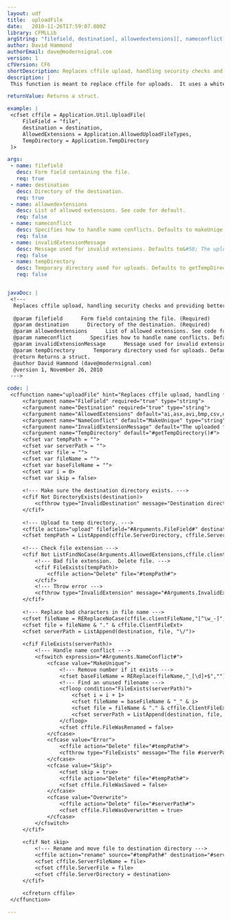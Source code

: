 ```yaml
---
layout: udf
title:  uploadFile
date:   2010-11-26T17:59:07.000Z
library: CFMLLib
argString: "filefield, destination[, allowedextensions][, nameconflict][, invalidExtensionMessage][, tempDirectory]"
author: David Hammond
authorEmail: dave@modernsignal.com
version: 1
cfVersion: CF6
shortDescription: Replaces cffile upload, handling security checks and providing better error handling.
description: |
 This function is meant to replace cffile for uploads.  It uses a whitelist of acceptable file extensions, strips unwanted characters from the file name, and does the initial upload to a temporary directory.  It also produces a proper error message if the destination directory doesn't exist.

returnValue: Returns a struct.

example: |
 <cfset cffile = Application.Util.UploadFile(
     FileField = "file", 
     destination = destination, 
     AllowedExtensions = Application.AllowedUploadFileTypes,
     TempDirectory = Application.TempDirectory
 )>

args:
 - name: filefield
   desc: Form field containing the file.
   req: true
 - name: destination
   desc: Directory of the destination.
   req: true
 - name: allowedextensions
   desc: List of allowed extensions. See code for default.
   req: false
 - name: nameconflict
   desc: Specifies how to handle name conflicts. Defaults to makeUniqe.
   req: false
 - name: invalidExtensionMessage
   desc: Message used for invalid extensions. Defaults to&#58; The uploaded file has an invalid extension.
   req: false
 - name: tempDirectory
   desc: Temporary directory used for uploads. Defaults to getTempDirectory().
   req: false


javaDoc: |
 <!---
  Replaces cffile upload, handling security checks and providing better error handling.
  
  @param filefield      Form field containing the file. (Required)
  @param destination      Directory of the destination. (Required)
  @param allowedextensions      List of allowed extensions. See code for default. (Optional)
  @param nameconflict      Specifies how to handle name conflicts. Defaults to makeUniqe. (Optional)
  @param invalidExtensionMessage      Message used for invalid extensions. Defaults to: The uploaded file has an invalid extension. (Optional)
  @param tempDirectory      Temporary directory used for uploads. Defaults to getTempDirectory(). (Optional)
  @return Returns a struct. 
  @author David Hammond (dave@modernsignal.com) 
  @version 1, November 26, 2010 
 --->

code: |
 <cffunction name="uploadFile" hint="Replaces cffile upload, handling file extension checking and providing better error handling." output="false" returntype="struct">
     <cfargument name="FileField" required="true" type="string">
     <cfargument name="Destination" required="true" type="string">
     <cfargument name="AllowedExtensions" default="ai,asx,avi,bmp,csv,dat,doc,docx,fla,flv,gif,html,ico,jpeg,jpg,m4a,mov,mp3,mp4,mpa,mpg,mpp,pdf,png,pps,ppsx,ppt,pptx,ps,psd,qt,ra,ram,rar,rm,rtf,svg,swf,tif,txt,vcf,vsd,wav,wks,wma,wps,xls,xlsx,xml,zip" type="string">
     <cfargument name="NameConflict" default="MakeUnique" type="string">
     <cfargument name="InvalidExtensionMessage" default="The uploaded file has an invalid extension." type="string">
     <cfargument name="TempDirectory" default="#getTempDirectory()#">
     <cfset var tempPath = "">
     <cfset var serverPath = "">
     <cfset var file = "">
     <cfset var fileName = "">
     <cfset var baseFileName = "">
     <cfset var i = 0>
     <cfset var skip = false>
     
     <!--- Make sure the destination directory exists. --->
     <cfif Not DirectoryExists(destination)>
         <cfthrow type="InvalidDestination" message="Destination directory ""#HtmlEditFormat(destination)#"" does not exist.">
     </cfif>
 
     <!--- Upload to temp directory. --->
     <cffile action="upload" filefield="#Arguments.FileField#" destination="#Arguments.TempDirectory#" nameconflict="MakeUnique">
     <cfset tempPath = ListAppend(cffile.ServerDirectory, cffile.ServerFile, "\/")>
 
     <!--- Check file extension --->
     <cfif Not ListFindNoCase(Arguments.AllowedExtensions,cffile.clientFileExt)>
         <!--- Bad file extension.  Delete file. --->
         <cfif FileExists(tempPath)>
             <cffile action="Delete" file="#tempPath#">
         </cfif>
         <!--- Throw error --->
         <cfthrow type="InvalidExtension" message="#Arguments.InvalidExtensionMessage#">
     </cfif>
     
     <!--- Replace bad characters in file name --->
     <cfset fileName = REReplaceNoCase(cffile.clientFileName,"[^\w_-]","","ALL")>
     <cfset file = fileName & "." & cffile.ClientFileExt>
     <cfset serverPath = ListAppend(destination, file, "\/")>
     
     <cfif FileExists(serverPath)>
         <!--- Handle name conflict --->
         <cfswitch expression="#Arguments.NameConflict#">
             <cfcase value="MakeUnique">
                 <!--- Remove number if it exists --->
                 <cfset baseFileName = REReplace(fileName,"_[\d]+$","")>
                 <!--- Find an unused filename --->
                 <cfloop condition="FileExists(serverPath)">
                     <cfset i = i + 1>
                     <cfset fileName = baseFileName & "_" & i>
                     <cfset file = fileName & "." & cffile.ClientFileExt>
                     <cfset serverPath = ListAppend(destination, file, "\/")>
                 </cfloop>
                 <cfset cffile.FileWasRenamed = false>
             </cfcase>
             <cfcase value="Error">
                 <cffile action="Delete" file="#tempPath#">
                 <cfthrow type="FileExists" message="The file #serverPath# already exists.">
             </cfcase>
             <cfcase value="Skip">
                 <cfset skip = true>
                 <cffile action="Delete" file="#tempPath#">
                 <cfset cffile.FileWasSaved = false>
             </cfcase>
             <cfcase value="Overwrite">
                 <cffile action="Delete" file="#serverPath#">
                 <cfset cffile.FileWasOverwritten = true>
             </cfcase>
         </cfswitch>
     </cfif>
     
     <cfif Not skip>
         <!--- Rename and move file to destination directory --->
         <cffile action="rename" source="#tempPath#" destination="#serverPath#">
         <cfset cffile.ServerFileName = file>
         <cfset cffile.ServerFile = file>
         <cfset cffile.ServerDirectory = destination>
     </cfif>
                 
     <cfreturn cffile>
 </cffunction>

---
```


